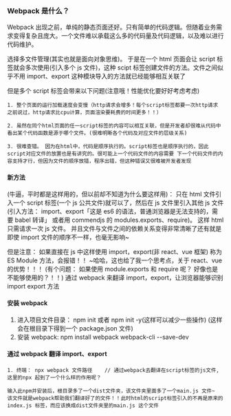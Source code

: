### Webpack 是什么？

Webpack 出现之前，单纯的静态页面还好。只有简单的代码逻辑。但随着业务需求变得复杂且庞大。一个文件难以承载这么多的代码量及代码逻辑，以及难以进行代码维护。

选择多文件管理(其实也就是面向对象思维)。 于是在一个 html 页面会让 script 标签就会多次使用(引入多个 js 文件)，这种 scipt 标签创建文件的方法。文件之间似乎不用 import、export 这种模块导入的方法就已经能够相互关联了

但是多个 script 标签会带来以下问题(注意哦！性能优化要好好考虑考虑)

```
1. 整个页面的运行加载速度会变慢（http请求会增多！每个script标签都要一次http请求 之前说过，http请求比cpu计算，页面渲染要耗费的时间更多！！）

2. 虽然在同个html页面的任一script标签的内容可以相互关联，但是开发者却很难从代码中看出某个代码函数是源于哪个文件。(很难明晰各个代码及对应文件的层级关系)

3. 很难查错。 因为在html中，代码是顺序执行的。script标签也是顺序执行的，因此script对应文件的放置也是有讲究的。很可能上一个代码文件的内容需要 下一个代码文件的内容支持才行，但因为文件的顺序放错，程序出错，但这种错误又很难被开发者发现
```

#### 新方法

(牛逼，平时都是这样用的，但以前却不知道为什么要这样用)：
只在 html 文件引入一个 script 标签(一个 js 公共文件)就可以了，然后在 js 文件里引入其他 js 文件(引入方法： import、export「这是 es6 的语法，普通浏览器是无法支持的，需要 babel 转译」 或者用 commendjs 的 modules.exports、require)。 这样 html 只需请求一次 js 文件。 并且文件与文件之间的依赖关系变得非常清晰了还有就是即使 import 文件的顺序不一样，也毫无影响~

但是注意： 如果直接在 js 中这样使用 import，export(非 react、vue 框架) 称为 ES Module 方法，会报错！！ ~哈哈，这也给了我一个思考点，关于 react、vue 的优势！！！
(有个问题： 如果使用 module.exports 和 require 呢？ 好像也是不能够使用的？！！)
通过 webpack 来翻译 import，export，让浏览器能够识别 import export 方法

#### 安装 webpack

1. 进入项目文件目录： npm init 或者 npm init -y(这样可以减少一些操作) (这样会在根目录下得到一个 package.json 文件)
2. 安装 webpack: npm install webpack webpack-cli --save-dev

#### 通过 webpack 翻译 import、export

```
1. 终端： npx webpack 文件路径    // 通过webpack去翻译在script标签的js文件, 这里的npx 起到了一个什么样的作用呢？

输入此npm并安装后，根目录多了一个dist文件夹，该文件夹里面多了一个main.js 文件~  该文件就是webpack帮助我们翻译好了的文件！！此时html的script标签引入的不再是原来的index.js 标签，而应该换成dist文件夹里的main.js 这个文件
```
